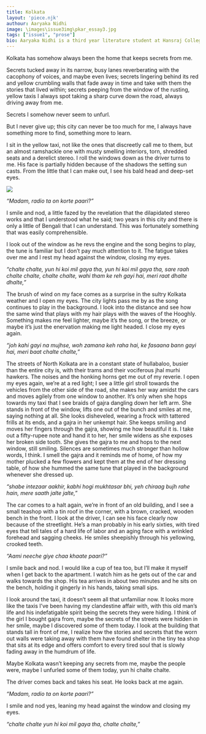 ```yaml
---
title: Kolkata
layout: 'piece.njk'
authour: Aaryaka Nidhi
image: \images\issue3img\pkar_essay3.jpg
tags: ["issue1", "prose"]
bio: Aaryaka Nidhi is a third year literature student at Hansraj College. In her writing, she paints cities within indistinct boundaries, spilling colours that mix and match, curling up in places that make them look like they belong there. Otherwise, she is generally busy spending time with and singing songs to her favourite dogs in college. She also believes that a can of Coke and a packet of blue Lays are the things that will eventually help us attain world peace.
---
```

Kolkata has somehow always been the home that keeps secrets from me.

Secrets tucked away in its narrow, busy lanes reverberating with the cacophony of voices, and maybe even lives; secrets lingering behind its red and yellow crumbling walls that fade away in time and take with them the stories that lived within; secrets peeping from the window of the rusting, yellow taxis I always spot taking a sharp curve down the road, always driving away from me.

Secrets I somehow never seem to unfurl.

But I never give up; this city can never be too much for me, I always have something more to find, something more to learn.

I sit in the yellow taxi, not like the ones that discreetly call me to them, but an almost ramshackle one with musty smelling interiors, torn, shredded seats and a derelict stereo. I roll the windows down as the driver turns to me. His face is partially hidden because of the shadows the setting sun casts. From the little that I can make out, I see his bald head and deep-set eyes.

<img src="\images\issue1img\pic1_prose.jpg" style="max-width:80vw">

*“Madam, radio ta on korte paari?”*

I smile and nod, a little fazed by the revelation that the dilapidated stereo works and that I understood what he said; two years in this city and there is only a little of Bengali that I can understand. This was fortunately something that was easily comprehensible.

I look out of the window as he revs the engine and the song begins to play, the tune is familiar but I don’t pay much attention to it. The fatigue takes over me and I rest my head against the window, closing my eyes.

*“chalte chalte, yun hi koi mil gaya tha,*
*yun hi koi mil gaya tha, sare raah chalte chalte,*
*chalte chalte, wahi tham ke reh gayi hai,*
*meri raat dhalte dhalte,”*

The brush of wind on my face comes as a surprise in the sultry Kolkata weather and I open my eyes. The city lights pass me by as the song continues to play in the background. I look into the distance and see how the same wind that plays with my hair plays with the waves of the Hooghly. Something makes me feel lighter, maybe it’s the song, or the breeze, or maybe it’s just the enervation making me light headed. I close my eyes again.

*“joh kahi gayi na mujhse, woh zamana keh raha hai,*
*ke fasaana bann gayi hai, meri baat chalte chalte,”*

The streets of North Kolkata are in a constant state of hullabaloo, busier than the entire city is, with their trams and their vociferous jhal murhi hawkers. The noises and the honking horns get me out of my reverie. I open my eyes again, we’re at a red light; I see a little girl stroll towards the vehicles from the other side of the road, she makes her way amidst the cars and moves agilely from one window to another. It’s only when she hops towards my taxi that I see braids of gajra dangling down her left arm. She stands in front of the window, lifts one out of the bunch and smiles at me, saying nothing at all. She looks disheveled, wearing a frock with tattered frills at its ends, and a gajra in her unkempt hair. She keeps smiling and moves her fingers through the gajra, showing me how beautiful it is. I take out a fifty-rupee note and hand it to her, her smile widens as she exposes her broken side tooth. She gives the gajra to me and hops to the next window, still smiling. Silences are sometimes much stronger than hollow words, I think. I smell the gajra and it reminds me of home, of how my mother plucked a few flowers and kept them at the end of her dressing table, of how she hummed the same tune that played in the background whenever she dressed up.

*“shabe intezaar aakhir, kabhi hogi mukhtasar bhi,*
*yeh chiraag bujh rahe hain, mere saath jalte jalte,”*

The car comes to a halt again, we’re in front of an old building, and I see a small teashop with a tin roof in the corner, with a brown, cracked, wooden bench in the front. I look at the driver, I can see his face clearly now because of the streetlight. He’s a man probably in his early sixties, with tired eyes that tell tales of a hard life of labor and an aging face with a wrinkled forehead and sagging cheeks. He smiles sheepishly through his yellowing, crooked teeth.

*“Aami neeche giye chaa khaate paari?”*

I smile back and nod. I would like a cup of tea too, but I’ll make it myself when I get back to the apartment. I watch him as he gets out of the car and walks towards the shop. His tea arrives in about two minutes and he sits on the bench, holding it gingerly in his hands, taking small sips.

I look around the taxi, it doesn’t seem all that unfamiliar now. It looks more like the taxis I’ve been having my clandestine affair with, with this old man’s life and his indefatigable spirit being the secrets they were hiding. I think of the girl I bought gajra from, maybe the secrets of the streets were hidden in her smile, maybe I discovered some of them today. I look at the building that stands tall in front of me, I realize how the stories and secrets that the worn out walls were taking away with them have found shelter in the tiny tea shop that sits at its edge and offers comfort to every tired soul that is slowly fading away in the humdrum of life.

Maybe Kolkata wasn’t keeping any secrets from me, maybe the people were, maybe I unfurled some of them today, yun hi chalte chalte.

The driver comes back and takes his seat. He looks back at me again.

*“Madam, radio ta on korte paari?”*

I smile and nod yes, leaning my head against the window and closing my eyes.

*“chalte chalte yun hi koi mil gaya tha, chalte chalte,”*